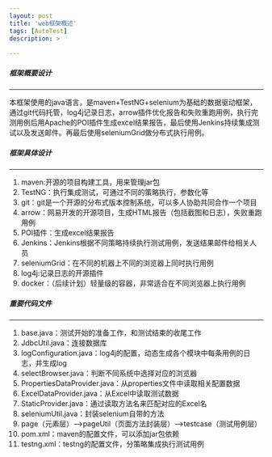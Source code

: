```yaml
---
layout: post
title: 'web框架概述'
tags: [AutoTest]
description: >
  
---
```

##### 框架概要设计

---

本框架使用的java语言，是maven+TestNG+selenium为基础的数据驱动框架，通过git代码托管，log4j记录日志，arrow插件优化报告和失败重跑用例，执行完测用例后用Apache的POI插件生成excel结果报告，最后使用Jenkins持续集成测试以及发送邮件。再最后使用seleniumGrid做分布式执行用例。

##### 框架具体设计

---
1. maven:开源的项目构建工具，用来管理jar包
2. TestNG：执行集成测试，可通过不同的策略执行，参数化等
3. git：git是一个开源的分布式版本控制系统，可以多人协助共同合作一个项目
4. arrow：网易开发的开源项目，生成HTML报告（包括截图和日志），失败重跑用例
5. POI插件：生成excel结果报告
6. Jenkins：Jenkins根据不同策略持续执行测试用例，发送结果邮件给相关人员
7. seleniumGrid：在不同的机器上不同的浏览器上同时执行用例
8. log4j:记录日志的开源插件
9. docker：（后续计划）轻量级的容器，非常适合在不同浏览器上执行用例

##### 重要代码文件

---
1. base.java：测试开始的准备工作，和测试结束的收尾工作
2. JdbcUtil.java：连接数据库
3. logConfiguration.java：log4j的配置，动态生成各个模块中每条用例的日志，并生成log
4. selectBrowser.java：判断不同系统中选择对应的浏览器
5. PropertiesDataProvider.java：从properties文件中读取相关配置数据
6. ExcelDataProvider.java：从Excel中读取测试数据
7. StaticProvider.java：通过读取方法名来匹配对应的Excel名
8. seleniumUtil.java：封装selenium自带的方法
9. page（元素层）-->pageUtil（页面方法封装层）-->testcase（测试用例层）
10. pom.xml：maven的配置文件，可以添加jar包依赖
11. testng.xml：testng的配置文件，分策略集成执行测试用例





